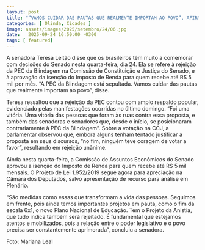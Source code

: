 ```yaml
---
layout: post
title: "“VAMOS CUIDAR DAS PAUTAS QUE REALMENTE IMPORTAM AO POVO”, AFIRMA TERESA LEITÃO"
categories: [ Olinda, Cidades ]
image: assets/images/2025/setembro/24/06.jpg
date:   2025-09-24 16:50:00 -0300
tags: [ featured]
---   
```

A senadora Teresa Leitão disse que os brasileiros têm muito a comemorar com decisões do Senado nesta quarta-feira, dia 24. Ela se refere à rejeição da PEC da Blindagem na Comissão de Constituição e Justiça do Senado, e à aprovação da isenção do Imposto de Renda para quem recebe até R$ 5 mil por mês. “A PEC da Blindagem está sepultada. Vamos cuidar das pautas que realmente importam ao povo”, disse.
 
Teresa ressaltou que a rejeição da PEC contou com amplo respaldo popular, evidenciado pelas manifestações ocorridas no último domingo. “Foi uma vitória. Uma vitória das pessoas que foram às ruas contra essa proposta, e também das senadoras e senadores que, desde o início, se posicionaram contrariamente à PEC da Blindagem”. Sobre a votação na CCJ, a parlamentar observou que, embora alguns tenham tentado justificar a proposta em seus discursos, “no fim, ninguém teve coragem de votar a favor”, resultando em rejeição unânime.
 
Ainda nesta quarta-feira, a Comissão de Assuntos Econômicos do Senado aprovou a isenção do Imposto de Renda para quem recebe até R$ 5 mil mensais. O Projeto de Lei 1.952/2019 segue agora para apreciação na Câmara dos Deputados, salvo apresentação de recurso para análise em Plenário.
 
“São medidas como essas que transformam a vida das pessoas. Seguimos em frente, pois ainda temos importantes projetos em pauta, como o fim da escala 6x1, o novo Plano Nacional de Educação. Tem o Projeto da Anistia, que tudo indica também será rejeitado. É fundamental que estejamos atentos e mobilizados, pois a relação entre o poder legislativo e o povo precisa ser constantemente aprimorada”, concluiu a senadora.

Foto: Mariana Leal